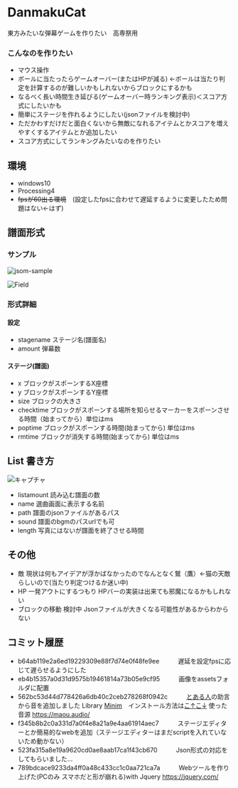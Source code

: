 # DanmakuCat
東方みたいな弾幕ゲームを作りたい　高専祭用

### こんなのを作りたい
- マウス操作
- ボールに当たったらゲームオーバー(またはHPが減る) ←ボールは当たり判定を計算するのが難しいかもしれないからブロックにするかも
- なるべく長い時間生き延びる(ゲームオーバー時ランキング表示)＜スコア方式にしたいかも
- 簡単にステージを作れるようにしたい(jsonファイルを検討中)
- ただかわすだけだと面白くないから無敵になれるアイテムとかスコアを増えやすくするアイテムとか追加したい
- スコア方式にしてランキングみたいなのを作りたい

## 環境
- windows10
- Processing4
- ~~fpsが60出る環境~~　(設定したfpsに合わせて遅延するように変更したため問題はない←はず)

## 譜面形式
### サンプル
![jsom-sample](https://user-images.githubusercontent.com/85401098/188897515-98d9b22a-f8e1-4151-a291-c4b6be4d8417.PNG)

![Field](https://user-images.githubusercontent.com/85401098/189336777-b695b3b2-d552-4217-9e6a-f9be35423d21.png)


### 形式詳細
#### 設定
- stagename ステージ名(譜面名)
- amount 弾幕数
#### ステージ(譜面)
- x ブロックがスポーンするX座標
- y ブロックがスポーンするY座標
- size ブロックの大きさ
- checktime ブロックがスポーンする場所を知らせるマーカーをスポーンさせる時間（始まってから）単位はms
- poptime ブロックがスポーンする時間(始まってから) 単位はms
- rmtime ブロックが消失する時間(始まってから) 単位はms

## List 書き方
![キャプチャ](https://user-images.githubusercontent.com/85401098/190831453-e48f74b8-2625-4beb-80ca-a28e88fab0f4.PNG)
- listamount 読み込む譜面の数
- name 選曲画面に表示する名前
- path 譜面のjsonファイルがあるパス
- sound 譜面のbgmのパスurlでも可
- length 写真にはないが譜面を終了させる時間

## その他
- 敵 現状は何もアイデアが浮かばなかったのでなんとなく鷲（鷹）←猫の天敵らしいので(当たり判定つけるか迷い中)
- HP 一発アウトにするつもり HPバーの実装は出来ても邪魔になるかもしれない
- ブロックの移動 検討中 Jsonファイルが大きくなる可能性があるからわからない

## コミット履歴
- b64ab119e2a6ed19229309e88f7d74e0f48fe9ee　　　遅延を設定fpsに応じて遅らせるようにした
- eb4b15357a0d31d9575b19461814a73b05e9cf95　　　画像をassetsフォルダに配置
- 562bc53d44d778426a6db40c2ceb278268f0942c　　　[とある人](https://twitter.com/Ym147J)の助言から音を追加しました Library [Minim](https://github.com/ddf/Minim)　インストール方法は[こ↑こ↓](http://wiki.bmoon.jp/wiki.cgi/Programming?page=%B2%BB%A4%F2%BB%C8%A4%A6)  使った音源 https://maou.audio/
- f345b8b2c0a331d7a0f4e8a21a9e4aa61914aec7　　　ステージエディターとか簡易的なwebを追加（ステージエディターはまだscriptを入れていないため動かない）
- 523fa315a8e19a9620cd0ae8aab17ca1f43cb670　　　Json形式の対応をしてもらいました...
- 789bdcace9233da4ff0a48c433cc1c0aa721ca7a　　　Webツールを作り上げた(PCのみ スマホだと形が崩れる)with Jquery https://jquery.com/
